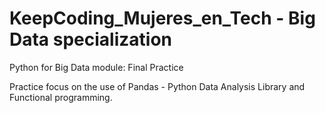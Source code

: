 # KeepCoding_Mujeres_en_Tech - Big Data specialization

Python for Big Data module: Final Practice

Practice focus on the use of Pandas - Python Data Analysis Library and Functional programming.
